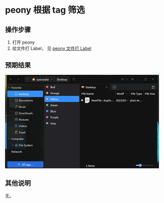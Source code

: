 # peony 根据 tag 筛选

## 操作步骤
1. 打开 peony
2. 给文件打 Label， 见 [peony 文件打 Label](./)

## 预期结果

![peony-根据-tag-筛选-1](./img/peony-根据-tag-筛选-1.png)

## 其他说明
无。
